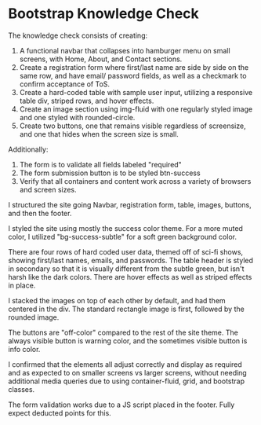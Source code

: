 # Bootstrap Knowledge Check

The knowledge check consists of creating:
1. A functional navbar that collapses into hamburger menu on small screens, with Home, About, and Contact sections.
2. Create a registration form where first/last name are side by side on the same row, and have email/ password fields, as well as a checkmark to confirm acceptance of ToS.
3. Create a hard-coded table with sample user input, utilizing a responsive table div, striped rows, and hover effects.
4. Create an image section using img-fluid with one regularly styled image and one styled with rounded-circle.
5. Create two buttons, one that remains visible regardless of screensize, and one that hides when the screen size is small.

Additionally:
1. The form is to validate all fields labeled "required"
2. The form submission button is to be styled btn-success
3. Verify that all containers and content work across a variety of browsers and screen sizes.

I structured the site going Navbar, registration form, table, images, buttons, and then the footer. 

I styled the site using mostly the success color theme. For a more muted color, I utilized "bg-success-subtle" for a soft green background color. 

There are four rows of hard coded user data, themed off of sci-fi shows, showing first/last names, emails, and passwords. The table header is styled in secondary so that it is visually different from the subtle green, but isn't harsh like the dark colors. There are hover effects as well as striped effects in place. 

I stacked the images on top of each other by default, and had them centered in the div. The standard rectangle image is first, followed by the rounded image. 

The buttons are "off-color" compared to the rest of the site theme. The always visible button is warning color, and the sometimes visible button is info color. 

I confirmed that the elements all adjust correctly and display as required and as expected to on smaller screens vs larger screens, without needing additional media queries due to using container-fluid, grid, and bootstrap classes. 

The form validation works due to a JS script placed in the footer. Fully expect deducted points for this.

